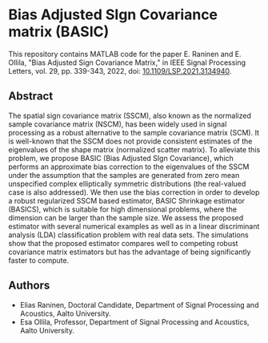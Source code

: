 # Bias Adjusted SIgn Covariance matrix (BASIC)

This repository contains MATLAB code for the paper E. Raninen and E. Ollila, "Bias Adjusted Sign Covariance Matrix," in IEEE Signal Processing Letters, vol. 29, pp. 339-343, 2022, doi: [10.1109/LSP.2021.3134940](https://doi.org/10.1109/LSP.2021.3134940).

## Abstract

The spatial sign covariance matrix (SSCM), also known as the normalized sample covariance matrix (NSCM), has been widely used in signal processing as a robust alternative to the sample covariance matrix (SCM). It is well-known that the SSCM does not provide consistent estimates of the eigenvalues of the shape matrix (normalized scatter matrix). To alleviate this problem, we propose BASIC (Bias Adjusted SIgn Covariance), which performs an approximate bias correction to the eigenvalues of the SSCM under the assumption that the samples are generated from zero mean unspecified complex elliptically symmetric distributions (the real-valued case is also addressed). We then use the bias correction in order to develop a robust regularized SSCM based estimator, BASIC Shrinkage estimator (BASICS), which is suitable for high dimensional problems, where the dimension can be larger than the sample size. We assess the proposed estimator with several numerical examples as well as in a linear discriminant analysis (LDA) classification problem with real data sets. The simulations show that the proposed estimator compares well to competing robust covariance matrix estimators but has the advantage of being significantly faster to compute.

## Authors

- Elias Raninen, Doctoral Candidate, Department of Signal Processing and Acoustics, Aalto University.
- Esa Ollila, Professor, Department of Signal Processing and Acoustics, Aalto University.
